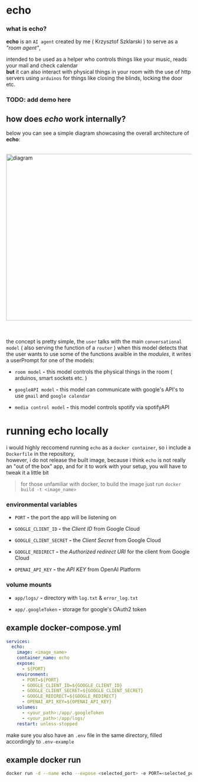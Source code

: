# echo

### what is echo?

**echo** is an `AI agent` created by me ( Krzysztof Szklarski ) to serve as a *"room agent"*, 

intended to be used as a helper who controls things like your music, reads your mail and check calendar  
**but** it can also interact with physical things in your room with the use of http servers using `arduinos` for things like closing the blinds, locking the door etc.

### TODO: add demo here

## how does *echo* work internally?

below you can see a simple diagram showcasing the overall architecture of **echo**:
<br><br>

<img width="583" height="451" alt="diagram" src="https://github.com/user-attachments/assets/23d66188-e9d2-4e7a-890a-ec4fa37c8228" />

<br><br>
the concept is pretty simple, the `user` talks with the main `conversational model` ( also serving the function of a `router` ) when this model detects that the user wants to use some of the functions avaible in the
*modules*, it writes a userPrompt for one of the models:

* `room model` **-** this model controls the physical things in the room ( arduinos, smart sockets etc. )
  
* `googleAPI model` **-** this model can communicate with google's API's to use `gmail` and `google calendar`
  
* `media control model` **-** this model controls spotify via spotifyAPI

# running echo locally

i would highly reccomend running `echo` as a `docker container`, so i include a `Dockerfile` in the repository,  
however, i do not release the built image, because i think `echo` is not really an "out of the box" app, and for it to work with your setup, you will have to tweak it a little bit

> for those unfamiliar with docker, to build the image just run `docker build -t <image_name>`

### environmental variables

* `PORT` **-** the port the app will be listening on
  
* `GOOGLE_CLIENT_ID` **-** the *Client ID* from Google Cloud
  
* `GOOGLE_CLIENT_SECRET` **-** the *Client Secret* from Google Cloud
  
* `GOOGLE_REDIRECT` **-** the *Authorized redirect URI* for the client from Google Cloud
  
* `OPENAI_API_KEY` **-** the *API KEY* from OpenAI Platform

### volume mounts

* `app/logs/` **-** directory with `log.txt` & `error_log.txt`
  
* `app/.googleToken` **-** storage for google's OAuth2 token

## example docker-compose.yml

```YAML
services:
  echo:
    image: <image_name>
    container_name: echo
    expose:
      - ${PORT}
    environment:
      - PORT=${PORT}
      - GOOGLE_CLIENT_ID=${GOOGLE_CLIENT_ID}
      - GOOGLE_CLIENT_SECRET=${GOOGLE_CLIENT_SECRET}
      - GOOGLE_REDIRECT=${GOOGLE_REDIRECT}
      - OPENAI_API_KEY=${OPENAI_API_KEY}
    volumes:
      - <your_path>:/app/.googleToken
      - <your_path>:/app/logs/
    restart: unless-stopped
```

make sure you also have an `.env` file in the same directory, filled accordingly to `.env-example`

## example docker run

```bash
docker run -d --name echo --expose <selected_port> -e PORT=<selected_port> -e GOOGLE_CLIENT_ID=<client_id> -e GOOGLE_CLIENT_SECRET=<client_secret> -e GOOGLE_REDIRECT=<redirect_url> -e OPENAI_API_KEY=<openai_api_key> -v <your_path>:/app/.googleToken -v <your_path>:/app/logs/ --restart unless-stopped <image_name>
```
